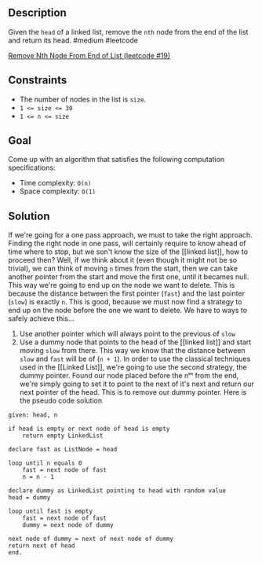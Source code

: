 ## Description
Given the `head` of a linked list, remove the `nth` node from the end of the list and return its head.
#medium #leetcode 

[Remove Nth Node From End of List (leetcode #19)](https://leetcode.com/problems/remove-nth-node-from-end-of-list/)

## Constraints
* The number of nodes in the list is `size`.
* `1 <= size <= 30`
* `1 <= n <= size`

## Goal
Come up with an algorithm that satisfies the following computation specifications:
* Time complexity: `O(n)`
* Space complexity: `O(1)`

## Solution
If we're going for a one pass approach, we must to take the right approach.
Finding the right node in one pass, will certainly require to know ahead of time where to stop, but we son't know the size of the [[linked list]], how to proceed then?
Well, if we think about it (even though it might not be so trivial), we can think of moving `n` times from the start, then we can take another pointer from the start and move the first one, until it becames null. This way we're going to end up on the node we want to delete. This is because the distance between the first pointer (`fast`) and the last pointer (`slow`) is exactly `n`.
This is good, because we must now find a strategy to end up on the node before the one we want to delete.
We have to ways to safely achieve this...
1. Use another pointer which will always point to the previous of `slow`
2. Use a dummy node that points to the head of the [[linked list]] and start moving `slow` from there. This way we know that the distance between `slow` and `fast` will be of (`n + 1`).
In order to use the classical techniques used in the [[Linked List]], we're going to use the second strategy, the dummy pointer.
Found our node placed before the nᵗʰ from the end, we're simply going to set it to point to the next of it's next and return our next pointer of the head. This is to remove our dummy pointer.
Here is the pseudo code solution
```
given: head, n

if head is empty or next node of head is empty
	return empty LinkedList

declare fast as ListNode = head

loop until n equals 0
	fast = next node of fast
	n = n - 1

declare dummy as LinkedList pointing to head with random value
head = dummy

loop until fast is empty
	fast = next node of fast
	dummy = next node of dummy

next node of dummy = next of next node of dummy
return next of head
end.
```